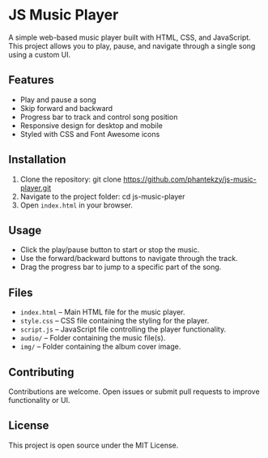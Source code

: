 # JS Music Player

A simple web-based music player built with HTML, CSS, and JavaScript.  
This project allows you to play, pause, and navigate through a single song using a custom UI.

## Features
- Play and pause a song
- Skip forward and backward
- Progress bar to track and control song position
- Responsive design for desktop and mobile
- Styled with CSS and Font Awesome icons

## Installation
1. Clone the repository:
git clone https://github.com/phantekzy/js-music-player.git
2. Navigate to the project folder:
cd js-music-player
3. Open `index.html` in your browser.

## Usage
- Click the play/pause button to start or stop the music.
- Use the forward/backward buttons to navigate through the track.
- Drag the progress bar to jump to a specific part of the song.

## Files
- `index.html` – Main HTML file for the music player.
- `style.css` – CSS file containing the styling for the player.
- `script.js` – JavaScript file controlling the player functionality.
- `audio/` – Folder containing the music file(s).
- `img/` – Folder containing the album cover image.

## Contributing
Contributions are welcome. Open issues or submit pull requests to improve functionality or UI.

## License
This project is open source under the MIT License.
